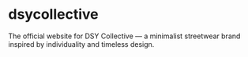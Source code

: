 # dsycollective
The official website for DSY Collective — a minimalist streetwear brand inspired by individuality and timeless design.
